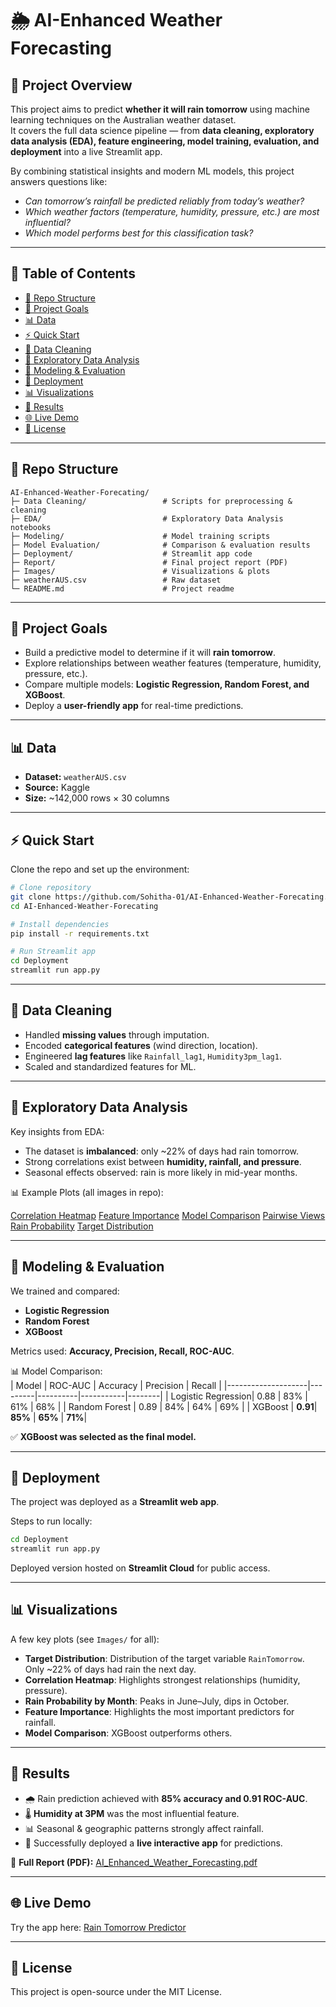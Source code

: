 # 🌦️ AI-Enhanced Weather Forecasting  

## 📝 Project Overview  
This project aims to predict **whether it will rain tomorrow** using machine learning techniques on the Australian weather dataset.  
It covers the full data science pipeline — from **data cleaning, exploratory data analysis (EDA), feature engineering, model training, evaluation, and deployment** into a live Streamlit app.  

By combining statistical insights and modern ML models, this project answers questions like:  
- *Can tomorrow’s rainfall be predicted reliably from today’s weather?*  
- *Which weather factors (temperature, humidity, pressure, etc.) are most influential?*  
- *Which model performs best for this classification task?*  

---

## 📑 Table of Contents  
- [📂 Repo Structure](#-repo-structure)  
- [🎯 Project Goals](#-project-goals)  
- [📊 Data](#-data)  
- [⚡ Quick Start](#-quick-start)  
- [🧹 Data Cleaning](#-data-cleaning)  
- [🔎 Exploratory Data Analysis](#-exploratory-data-analysis)  
- [🤖 Modeling & Evaluation](#-modeling--evaluation)  
- [🚀 Deployment](#-deployment)  
- [📊 Visualizations](#-visualizations)  
- [📌 Results](#-results)  
- [🌐 Live Demo](#-live-demo)  
- [📜 License](#-license)  

---

## 📂 Repo Structure  
```
AI-Enhanced-Weather-Forecating/
├─ Data Cleaning/                 # Scripts for preprocessing & cleaning
├─ EDA/                           # Exploratory Data Analysis notebooks
├─ Modeling/                      # Model training scripts
├─ Model Evaluation/              # Comparison & evaluation results
├─ Deployment/                    # Streamlit app code
├─ Report/                        # Final project report (PDF)
├─ Images/                        # Visualizations & plots
├─ weatherAUS.csv                 # Raw dataset
└─ README.md                      # Project readme
```

---

## 🎯 Project Goals  
- Build a predictive model to determine if it will **rain tomorrow**.  
- Explore relationships between weather features (temperature, humidity, pressure, etc.).  
- Compare multiple models: **Logistic Regression, Random Forest, and XGBoost**.  
- Deploy a **user-friendly app** for real-time predictions.  

---

## 📊 Data  
- **Dataset:** `weatherAUS.csv`  
- **Source:** Kaggle
- **Size:** ~142,000 rows × 30 columns  

---

## ⚡ Quick Start  

Clone the repo and set up the environment:  
```bash
# Clone repository
git clone https://github.com/Sohitha-01/AI-Enhanced-Weather-Forecating.git
cd AI-Enhanced-Weather-Forecating

# Install dependencies
pip install -r requirements.txt

# Run Streamlit app
cd Deployment
streamlit run app.py
```

---

## 🧹 Data Cleaning  
- Handled **missing values** through imputation.  
- Encoded **categorical features** (wind direction, location).  
- Engineered **lag features** like `Rainfall_lag1`, `Humidity3pm_lag1`.  
- Scaled and standardized features for ML.  

---

## 🔎 Exploratory Data Analysis  
Key insights from EDA:  
- The dataset is **imbalanced**: only ~22% of days had rain tomorrow.  
- Strong correlations exist between **humidity, rainfall, and pressure**.  
- Seasonal effects observed: rain is more likely in mid-year months.  

📊 Example Plots (all images in repo):  

[Correlation Heatmap](https://github.com/Sohitha-01/AI-Enhanced-Weather-Forecating/blob/4e67bb559c26cc1760e5ed444b3e1adad0b1a292/Images/Correlation%20HeatMap.png)                           [Feature Importance](https://github.com/Sohitha-01/AI-Enhanced-Weather-Forecating/blob/4e67bb559c26cc1760e5ed444b3e1adad0b1a292/Images/Feature%20Importance.png)                         [Model Comparison](https://github.com/Sohitha-01/AI-Enhanced-Weather-Forecating/blob/4e67bb559c26cc1760e5ed444b3e1adad0b1a292/Images/Model%20Comparison.png)                              [Pairwise Views](https://github.com/Sohitha-01/AI-Enhanced-Weather-Forecating/blob/4e67bb559c26cc1760e5ed444b3e1adad0b1a292/Images/Pairwise%20views.png)                                            [Rain Probability](https://github.com/Sohitha-01/AI-Enhanced-Weather-Forecating/blob/4e67bb559c26cc1760e5ed444b3e1adad0b1a292/Images/Rain%20Probability.png)                                                [Target Distribution](https://github.com/Sohitha-01/AI-Enhanced-Weather-Forecating/blob/4e67bb559c26cc1760e5ed444b3e1adad0b1a292/Images/Target%20Distribution.png)



---

## 🤖 Modeling & Evaluation  
We trained and compared:  
- **Logistic Regression**  
- **Random Forest**  
- **XGBoost**  

Metrics used: **Accuracy, Precision, Recall, ROC-AUC**.  

📊 Model Comparison:  
| Model              | ROC-AUC | Accuracy | Precision | Recall |
|--------------------|---------|----------|-----------|--------|
| Logistic Regression| 0.88    | 83%      | 61%       | 68%    |
| Random Forest      | 0.89    | 84%      | 64%       | 69%    |
| XGBoost            | **0.91**| **85%**  | **65%**   | **71%**|  

✅ **XGBoost was selected as the final model.**

---

## 🚀 Deployment  
The project was deployed as a **Streamlit web app**.  

Steps to run locally:  
```bash
cd Deployment
streamlit run app.py
```

Deployed version hosted on **Streamlit Cloud** for public access.  

---

## 📊 Visualizations  
A few key plots (see `Images/` for all):  

- **Target Distribution**: Distribution of the target variable `RainTomorrow`. Only ~22% of days had rain the next day. 
- **Correlation Heatmap**: Highlights strongest relationships (humidity, pressure).  
- **Rain Probability by Month**: Peaks in June–July, dips in October.  
- **Feature Importance**: Highlights the most important predictors for rainfall. 
- **Model Comparison**: XGBoost outperforms others.  

---

## 📌 Results  
- 🌧️ Rain prediction achieved with **85% accuracy and 0.91 ROC-AUC**.  
- 🌡️ **Humidity at 3PM** was the most influential feature.  
- 📊 Seasonal & geographic patterns strongly affect rainfall.  
- 🚀 Successfully deployed a **live interactive app** for predictions.

📄 **Full Report (PDF):** [AI_Enhanced_Weather_Forecasting.pdf](https://github.com/Sohitha-01/AI-Enhanced-Weather-Forecating/blob/c20508bb0b4c36e308f91377518da3dae3512f0b/Report/AI_Enhanced_Weather_Forecasting.pdf)  

---

## 🌐 Live Demo  
Try the app here: [Rain Tomorrow Predictor](https://rain-tomorrow-predictor.streamlit.app/)  

---

## 📜 License  
This project is open-source under the MIT License.  
